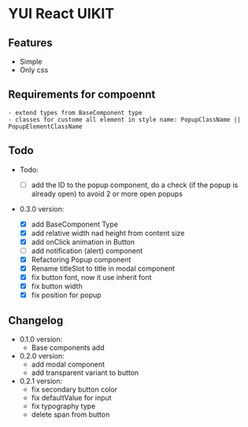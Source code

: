 # YUI React UIKIT

## Features

- Simple
- Only css

## Requirements for compoennt

    - extend types from BaseComponent type
    - classes for custome all element in style name: PopupClassName || PopupElementClassName

## Todo

- Todo:

  - [ ] add the ID to the popup component, do a check (if the popup is already open) to avoid 2 or more open popups

- 0.3.0 version:
  - [x] add BaseComponent Type
  - [x] add relative width nad height from content size
  - [x] add onClick animation in Button
  - [ ] add notification (alert) component
  - [x] Refactoring Popup component
  - [x] Rename titleSlot to title in modal component
  - [x] fix button font, now it use inherit font
  - [x] fix button width
  - [x] fix position for popup

## Changelog

- 0.1.0 version:
  - Base components add
- 0.2.0 version:
  - add modal component
  - add transparent variant to button
- 0.2.1 version:
  - fix secondary button color
  - fix defaultValue for input
  - fix typography type
  - delete span from button
